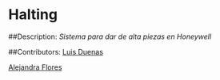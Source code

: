 # Halting##Description:*Sistema para dar de alta piezas en Honeywell*##Contributors: [Luis Duenas](https://github.com/luisduenas/)[Alejandra Flores](https://github.com/floresBe/)
